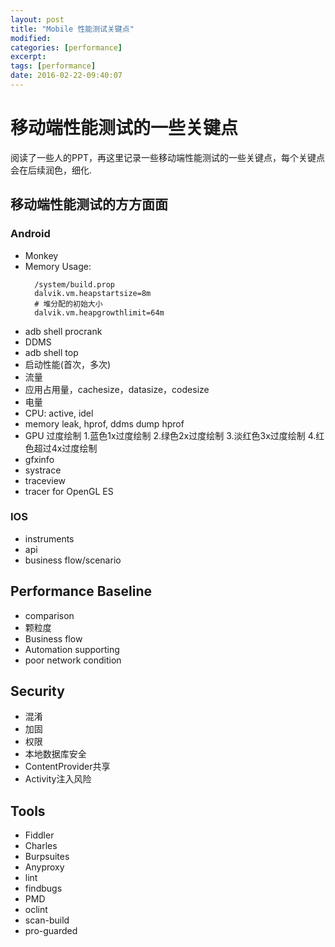 ```yaml
---
layout: post
title: "Mobile 性能测试关键点"
modified:
categories: [performance]
excerpt:
tags: [performance]
date: 2016-02-22-09:40:07
---
```


# 移动端性能测试的一些关键点

阅读了一些人的PPT，再这里记录一些移动端性能测试的一些关键点，每个关键点会在后续润色，细化.

## 移动端性能测试的方方面面

### Android
- Monkey
- Memory Usage:
  ```
    /system/build.prop
    dalvik.vm.heapstartsize=8m
    # 堆分配的初始大小
    dalvik.vm.heapgrowthlimit=64m
  ```  
- adb shell procrank
- DDMS
- adb shell top
- 启动性能(首次，多次)
- 流量
- 应用占用量，cachesize，datasize，codesize
- 电量
- CPU: active, idel
- memory leak, hprof, ddms dump hprof
- GPU 过度绘制
  1.蓝色1x过度绘制
  2.绿色2x过度绘制
  3.淡红色3x过度绘制
  4.红色超过4x过度绘制
- gfxinfo
- systrace
- traceview
- tracer for OpenGL ES


### IOS

- instruments
- api
- business flow/scenario

## Performance Baseline
- comparison
- 颗粒度
- Business flow
- Automation supporting
- poor network condition

## Security
- 混淆
- 加固
- 权限
- 本地数据库安全
- ContentProvider共享
- Activity注入风险

## Tools
- Fiddler
- Charles
- Burpsuites
- Anyproxy
- lint
- findbugs
- PMD
- oclint
- scan-build
- pro-guarded
